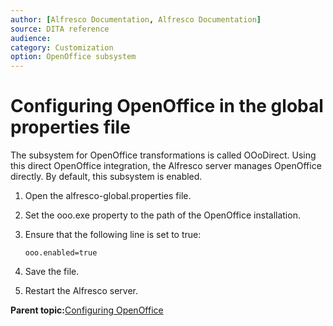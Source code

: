 ```yaml
---
author: [Alfresco Documentation, Alfresco Documentation]
source: DITA reference
audience: 
category: Customization
option: OpenOffice subsystem
---
```


# Configuring OpenOffice in the global properties file

The subsystem for OpenOffice transformations is called OOoDirect. Using this direct OpenOffice integration, the Alfresco server manages OpenOffice directly. By default, this subsystem is enabled.

1.  Open the alfresco-global.properties file.

2.  Set the ooo.exe property to the path of the OpenOffice installation.

3.  Ensure that the following line is set to true:

    ```
    ooo.enabled=true
    ```

4.  Save the file.

5.  Restart the Alfresco server.


**Parent topic:**[Configuring OpenOffice](../concepts/OOo-subsystems-intro.md)

